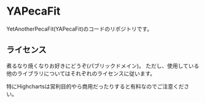 YAPecaFit
=========

YetAnotherPecaFit(YAPecaFit)のコードのリポジトリです。

ライセンス
----------

煮るなり焼くなりお好きにどうぞ(パブリックドメイン)。
ただし、使用している他のライブラリについてはそれぞれのライセンスに従います。

特にHighchartsは営利目的やら商用だったりすると有料なのでご注意ください。


